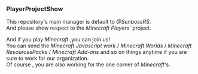 ### PlayerProjectShow
This repository's main manager is default to *@SunbossRS*.  
And please show respect to the *Minecraft Players*' project.  
  
And if you play *Minecraft* ,you can join us!  
You can send the *Minecraft Javascript work* / *Minecraft Worlds* / *Minecraft ResourcesPacks* / *Minecraft Add-ons* and so on things anytime if you are sure to work for our organization.  
Of course , you are also working for the one corner of *Minecraft*'s.
